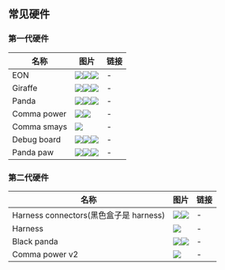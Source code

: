 ## 常见硬件

### 第一代硬件

名称|图片|链接
-|-|-
EON|<img src="/files/eon_front.jpg" class="max-h-100"><img src="/files/eon_back1.jpg" class="max-h-100"><img src="/files/eon_back.jpg" class="max-h-100">|-
Giraffe|<img src="/files/giraffe1.png" class="max-h-100"><img src="/files/giraffe2.png" class="max-h-100"><img src="/files/giraffe3.png" class="max-h-100">|-
Panda|<img src="/files/panda1.png" class="max-h-100"><img src="/files/panda2.png" class="max-h-100"><img src="/files/panda3.png" class="max-h-100">|-
Comma power|<img src="/files/comma_power1.jpg" class="max-h-100"><img src="/files/comma_power2.jpg" class="max-h-100">|-
Comma smays|<img src="/files/comma_smays_1.png" class="max-h-100">|-
Debug board|<img src="/files/debug_board1.png" class="max-h-100"><img src="/files/debug_board2.png" class="max-h-100"><img src="/files/debug_board3.png" class="max-h-100">|-
Panda paw|<img src="/files/panda_paw1.png" class="max-h-100"><img src="/files/panda_paw2.png" class="max-h-100"><img src="/files/panda_paw3.png" class="max-h-100">|-


### 第二代硬件

名称|图片|链接
-|-|-
Harness connectors(黑色盒子是 harness)|<img src="/files/harness_connectors_with_harness.png" class="max-h-100"><img src="/files/harness_connectors.png" class="max-h-100">|-
Harness|<img src="/files/harness1.jpeg" class="max-h-100">|-
Black panda|<img src="/files/black_panda.png" class="max-h-100"><img src="/files/black_panda1.png" class="max-h-100">|-
Comma power v2|<img src="/files/comma_power_v2.png" class="max-h-100">|-


